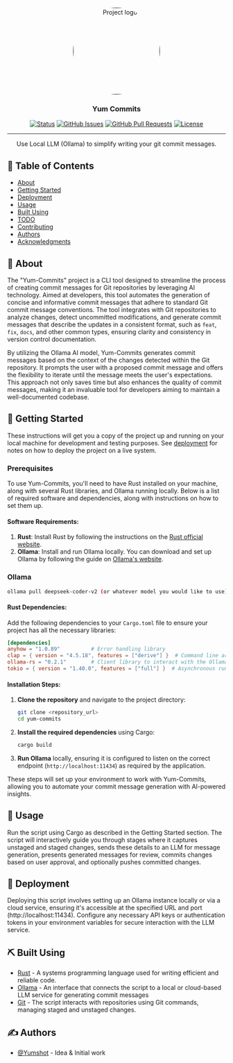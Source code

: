 <p align="center">
  <a href="" rel="noopener">
 <img width=200px height=200px style="border-radius: 100px;" src="https://cdn.discordapp.com/attachments/1287871659625283596/1287871677346218165/Yum_Commits_Logo.jpg?ex=66f31f77&is=66f1cdf7&hm=e66f09c96f64efcd1c9f72b65063cbee0b20a960871536263e3cc7c073a77317&" alt="Project logo"></a>
</p>

<h3 align="center">Yum Commits</h3>

<div align="center">

[![Status](https://img.shields.io/badge/status-active-success.svg)]()
[![GitHub Issues](https://img.shields.io/github/issues/Yumshot/yum-commits.svg)](https://github.com/Yumshot/yum-commits/issues)
[![GitHub Pull Requests](https://img.shields.io/github/issues-pr/Yumshot/yum-commits.svg)](https://github.com/Yumshot/yum-commits/pulls)
[![License](https://img.shields.io/badge/license-MIT-blue.svg)](/LICENSE)

</div>

---

<p align="center"> Use Local LLM (Ollama) to simplify writing your git commit messages.
    <br>
</p>

## 📝 Table of Contents

- [About](#about)
- [Getting Started](#getting_started)
- [Deployment](#deployment)
- [Usage](#usage)
- [Built Using](#built_using)
- [TODO](../TODO.md)
- [Contributing](../CONTRIBUTING.md)
- [Authors](#authors)
- [Acknowledgments](#acknowledgement)

## 🧐 About <a name = "about"></a>
The "Yum-Commits" project is a CLI tool designed to streamline the process of creating commit messages for Git repositories by leveraging AI technology. Aimed at developers, this tool automates the generation of concise and informative commit messages that adhere to standard Git commit message conventions. The tool integrates with Git repositories to analyze changes, detect uncommitted modifications, and generate commit messages that describe the updates in a consistent format, such as `feat`, `fix`, `docs`, and other common types, ensuring clarity and consistency in version control documentation.

By utilizing the Ollama AI model, Yum-Commits generates commit messages based on the context of the changes detected within the Git repository. It prompts the user with a proposed commit message and offers the flexibility to iterate until the message meets the user's expectations. This approach not only saves time but also enhances the quality of commit messages, making it an invaluable tool for developers aiming to maintain a well-documented codebase.

## 🏁 Getting Started <a name = "getting_started"></a>

These instructions will get you a copy of the project up and running on your local machine for development and testing purposes. See [deployment](#deployment) for notes on how to deploy the project on a live system.

### Prerequisites
To use Yum-Commits, you'll need to have Rust installed on your machine, along with several Rust libraries, and Ollama running locally. Below is a list of required software and dependencies, along with instructions on how to set them up.

#### Software Requirements:
1. **Rust**: Install Rust by following the instructions on the [Rust official website](https://www.rust-lang.org/tools/install).
2. **Ollama**: Install and run Ollama locally. You can download and set up Ollama by following the guide on [Ollama's website](https://ollama.com/).

### Ollama
```bash
ollama pull deepseek-coder-v2 (or whatever model you would like to use)
```

#### Rust Dependencies:
Add the following dependencies to your `Cargo.toml` file to ensure your project has all the necessary libraries:

```toml
[dependencies]
anyhow = "1.0.89"          # Error handling library
clap = { version = "4.5.18", features = ["derive"] }  # Command line argument parsing
ollama-rs = "0.2.1"        # Client library to interact with the Ollama API
tokio = { version = "1.40.0", features = ["full"] }  # Asynchronous runtime for Rust
```

#### Installation Steps:
1. **Clone the repository** and navigate to the project directory:
   ```bash
   git clone <repository_url>
   cd yum-commits
   ```

2. **Install the required dependencies** using Cargo:
   ```bash
   cargo build
   ```

3. **Run Ollama** locally, ensuring it is configured to listen on the correct endpoint (`http://localhost:11434`) as required by the application.

These steps will set up your environment to work with Yum-Commits, allowing you to automate your commit message generation with AI-powered insights.


## 🎈 Usage <a name="usage"></a>
Run the script using Cargo as described in the Getting Started section. The script will interactively guide you through stages where it captures unstaged and staged changes, sends these details to an LLM for message generation, presents generated messages for review, commits changes based on user approval, and optionally pushes committed changes.

## 🚀 Deployment <a name = "deployment"></a>
Deploying this script involves setting up an Ollama instance locally or via a cloud service, ensuring it's accessible at the specified URL and port (http://localhost:11434). Configure any necessary API keys or authentication tokens in your environment variables for secure interaction with the LLM service.

## ⛏️ Built Using <a name = "built_using"></a>

- [Rust](https://www.rust-lang.org/tools/install) - A systems programming language used for writing efficient and reliable code.
- [Ollama](https://ollama.com/download) - An interface that connects the script to a local or cloud-based LLM service for generating commit messages
- [Git](https://git-scm.com/) - The script interacts with repositories using Git commands, managing staged and unstaged changes.
## ✍️ Authors <a name = "authors"></a>

- [@Yumshot](https://github.com/Yumshot) - Idea & Initial work
